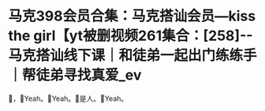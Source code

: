 # 马克398会员合集：马克搭讪会员—kiss the girl【yt被删视频261集合：[258]--马克搭讪线下课｜和徒弟一起出门练练手｜帮徒弟寻找真爱_ev

🎼，🎼Yeah。🎼Yeah。🎼是人。🎼Yeah。